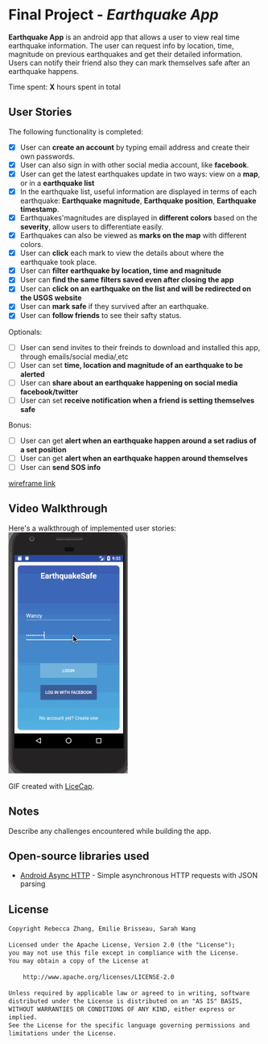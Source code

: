 # Final Project - *Earthquake App*

**Earthquake App** is an android app that allows a user to view real time earthquake information. The user can request info by location, time, magnitude on previous earthquakes and get their detailed information. 
Users can notify their friend also they can mark themselves safe after an earthquake happens.

Time spent: **X** hours spent in total

## User Stories

The following functionality is completed:

* [X] User can **create an account** by typing email address and create their own passwords.
* [X] User can also sign in with other social media account, like **facebook**.
* [X] User can get the latest earthquakes update in two ways: view on a **map**, or in a **earthquake list**
* [X] In the earthquake list, useful information are displayed in terms of each earthquake: 
     **Earthquake magnitude**, **Earthquake position**, **Earthquake timestamp**. 
* [X] Earthquakes'magnitudes are displayed in **different colors** based on the **severity**, allow users to differentiate         easily. 
* [X] Earthquakes can also be viewed as **marks on the map** with different colors.
* [X] User can **click** each mark to view the details about where the earthquake took place.
* [X] User can **filter earthquake by location, time and magnitude**
 * [X] User can **find the same filters saved even after closing the app**
* [X] User can **click on an earthquake on the list and will be redirected on the USGS website**
* [X] User can **mark safe** if they survived after an earthquake.
* [X] User can **follow friends** to see their safty status.
  
Optionals:
* [ ] User can send invites to their freinds to download and installed this app, through emails/social media/,etc
* [ ] User can set **time, location and magnitude of an earthquake to be alerted**
* [ ] User can **share about an earthquake happening on social media facebook/twitter**
* [ ] User can set **receive notification when a friend is setting themselves safe**

Bonus:
* [ ] User can get **alert when an earthquake happen around a set radius of a set position**
* [ ] User can get **alert when an earthquake happen around themselves**
* [ ] User can **send SOS info**

[wireframe link](https://www.fluidui.com/editor/live/)

## Video Walkthrough

Here's a walkthrough of implemented user stories:
<img src='milestone3.gif' title='Video Walkthrough' width='' alt='Video Walkthrough' />


GIF created with [LiceCap](http://www.cockos.com/licecap/).

## Notes

Describe any challenges encountered while building the app.

## Open-source libraries used

- [Android Async HTTP](https://github.com/loopj/android-async-http) - Simple asynchronous HTTP requests with JSON parsing

## License

    Copyright Rebecca Zhang, Emilie Brisseau, Sarah Wang

    Licensed under the Apache License, Version 2.0 (the "License");
    you may not use this file except in compliance with the License.
    You may obtain a copy of the License at

        http://www.apache.org/licenses/LICENSE-2.0

    Unless required by applicable law or agreed to in writing, software
    distributed under the License is distributed on an "AS IS" BASIS,
    WITHOUT WARRANTIES OR CONDITIONS OF ANY KIND, either express or implied.
    See the License for the specific language governing permissions and
    limitations under the License.
